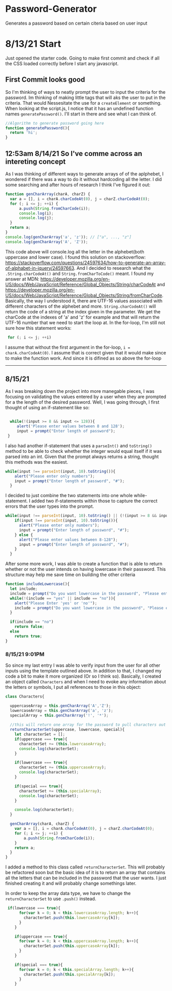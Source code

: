 # Password-Generator
Generates a password based on certain citeria based on user input
# 8/13/21 Start
Just opened the starter code. Going to make first commit and check if all the CSS loaded correctly before I start any javascript.
## First Commit looks good
So I'm thinking of ways to neatly prompt the user to input the criteria for the password. Im thinking of making little tags that will aks the user to put in the criteria. That would Nessesitate the use for a `createElement` or something. When looking at the script.js, I notice that it has an undefined function names `generatePassword()`. I'll start in there and see what I can think of. 
````Javascript
//Algorithm to generate password going here
function generatePassword(){
  return 'hi';
}
````
## 12:53am 8/14/21 So I've comme across an intereting concept
As I was thinking of different ways to generate arrays of of the aplphebet, I wondered if there was a way to do it without hardcoding all the letter. I did some searching and after hours of research I think I've figured it out:
````Javascript
function genCharArray(charA, charZ) {
  var a = [], i = charA.charCodeAt(0), j = charZ.charCodeAt(0);
  for (; i <= j; ++i) {
      a.push(String.fromCharCode(i));
      console.log(i);
      console.log(j);
  }
  return a;
}
console.log(genCharArray('a', 'z')); // ["a", ..., "z"]
console.log(genCharArray('A', 'Z'));

````
This code above will console.log all the letter in the alphebet(both uppercase and lower case). I found this solution on stackoverflow: https://stackoverflow.com/questions/24597634/how-to-generate-an-array-of-alphabet-in-jquery/24597663. And I decided to research what the `.String.charCodeAt()` and `String.fromCharToCode()` meant. I found my answer at MDN: https://developer.mozilla.org/en-US/docs/Web/JavaScript/Reference/Global_Objects/String/charCodeAt and https://developer.mozilla.org/en-US/docs/Web/JavaScript/Reference/Global_Objects/String/fromCharCode. Basically, the way I understood it, there are UTF-16 values associated with different characters of the alphebet and more. `String.charCodeAt()` will return the code of a string at the index given in the parameter. We get the charCode at the indexes of 'a' and 'z' for example and that will return the UTF-16 number that we need to start the loop at. In the for-loop, I'm still not sure how this statement works:
````Javascript
 for (; i <= j; ++i) 
````
I assume that without the first argument in the for-loop, `i = charA.charCodeAt(0)`. I assume that is correct given that it would make since to make the function work. And since it is difined as so above the for-loop

----

## 8/15/21
As I was breaking down the project into more manegable pieces, I was focusing on validating the values entered by a user when they are prompted for a the length of the desired password. Well, I was going through, I first thought of using an if-statement like so:
````Javascript

  while(!(input >= 8 && input <= 128)){
     alert('Please enter values between 8 and 128');
     input = prompt("Enter length of password");
 }
````
I also had another if-statement that uses a `parseInt()` and `toString()` method to be able to check whether the integer would equal itself if it was parsed into an int. Given that the prompt always returns a string, thought this methods was the easiest. 
````Javascript
while(input !== parseInt(input, 10).toString()){
    alert("Please enter only numbers");
    input = prompt("Enter length of password", "#");
  }
````

I decided to just combine the two statements into one whole while-statement. I added two if-statements within those to capture the correct errors that the user types into the prompt.

````Javascript
while(input !== parseInt(input, 10).toString() || (!(input >= 8 && input <= 128))){
    if(input !== parseInt(input, 10).toString()){
      alert("Please enter only numbers");
      input = prompt("Enter length of password", "#");
    } else {
      alert("Please enter values between 8-128");
      input = prompt("Enter length of password", "#");
    }
  }
````
After some more work, I was able to create a function that is able to return whether or not the user intends on having lowercase in their password. This structure may help me save time on building the other criteria
````Javascript
function includeLowercase(){
  let include; 
  include = prompt("Do you want lowercase in the password", "Please enter yes or no");
  while(!(include == "yes" || include == "no")){
    alert("Please Enter 'yes' or 'no'");
    include = prompt("Do you want lowercase in the password", "Please enter yes or no");
  }

  if(include == "no")
    return false;
  else 
    return true;
}
````
### 8/15/21 9:01PM
So since my last entry I was able to verify input from the user for all other inputs using the template outlined above. In addition to that, I changed my code a bit to make it more organized (Or so I think so). Basically, I created an object called `Characters` and when I need to evoke any information about the letters or symbols, I put all references to those in this object:
````Javascript
class Characters{

  uppercaseArray = this.genCharArray('A','Z');
  lowercaseArray = this.genCharArray('a', 'z');
  specialArray = this.genCharArray('!', '*');
  
  //this will return one array for the password to pull characters out of based on the criteria set by the user
  returnCharacterSet(uppercase, lowercase, special){
    let characterSet = [];
    if(uppercase === true){
      characterSet += (this.lowercaseArray);  
      console.log(characterSet);
    }

    if(lowercase === true){
      characterSet += (this.uppercaseArray);
      console.log(characterSet);
    }

    if(special === true){
      characterSet += (this.specialArray);
      console.log(characterSet);
    }

    console.log(characterSet);
  }

  genCharArray(charA, charZ) {
    var a = [], i = charA.charCodeAt(0), j = charZ.charCodeAt(0);
    for (; i <= j; ++i) {
        a.push(String.fromCharCode(i));
    }
    return a;
  }
}
````
I added a method to this class called `returnCharacterSet`. This will probably be refactored soon but the basic idea of it is to return an array that contains all the letters that can be included in the password that the user wants. I just finished creating it and will probably change somethings later. 

In order to keep the array data type, we have to change the `returnCharacterSet` to use `.push()` instead.
````Javascript
 if(lowercase === true){
      for(var k = 0; k < this.lowercaseArray.length; k++){
        characterSet.push(this.lowercaseArray[k]);
      }
    }

    if(uppercase === true){
      for(var k = 0; k < this.uppercaseArray.length; k++){
        characterSet.push(this.uppercaseArray[k]);
      }
    }

    if(special === true){
      for(var k = 0; k < this.specialArray.length; k++){
        characterSet.push(this.specialArray[k]);
      }
    }
````
